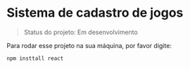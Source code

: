 # Sistema de cadastro de jogos

> Status do projeto: Em desenvolvimento

Para rodar esse projeto na sua máquina, por favor digite: 

```
npm insttall react
```
